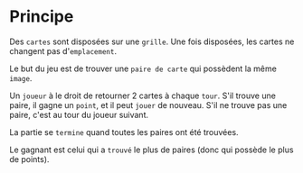 # Principe

Des `cartes` sont disposées sur une `grille`. Une fois disposées, les cartes ne changent pas d'`emplacement`.

Le but du jeu est de trouver une `paire de carte` qui possèdent la même `image`.

Un `joueur` à le droit de retourner 2 cartes à chaque `tour`.
S'il trouve une paire, il gagne un `point`, et il peut `jouer` de nouveau.
S'il ne trouve pas une paire, c'est au tour du joueur suivant.

La partie se `termine` quand toutes les paires ont été trouvées.

Le gagnant est celui qui a `trouvé` le plus de paires (donc qui possède le plus de points).